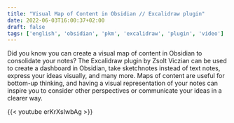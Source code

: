 ```yaml
---
title: "Visual Map of Content in Obsidian // Excalidraw plugin"
date: 2022-06-03T16:00:37+02:00
draft: false
tags: ['english', 'obsidian', 'pkm', 'excalidraw', 'plugin', 'video']
---
```

Did you know you can create a visual map of content in Obsidian to consolidate your notes? The Excalidraw plugin by Zsolt Viczian can be used to create a dashboard in Obsidian, take sketchnotes instead of text notes, express your ideas visually, and many more. Maps of content are useful for bottom-up thinking, and having a visual representation of your notes can inspire you to consider other perspectives or communicate your ideas in a clearer way.

{{< youtube erKrXsIwbAg >}}